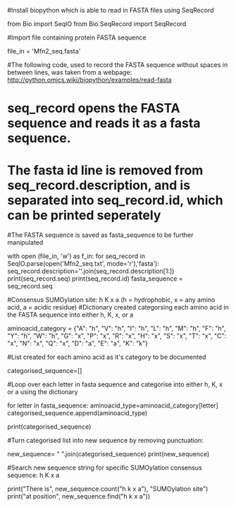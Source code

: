 #Install biopython which is able to read in FASTA files using SeqRecord


from Bio import SeqIO
from Bio.SeqRecord import SeqRecord

#Import file containing protein FASTA sequence

file_in = 'Mfn2_seq.fasta'

#The following code, used to record the FASTA sequence without spaces in between lines, was taken from a webpage: http://python.omics.wiki/biopython/examples/read-fasta

# seq_record opens the FASTA sequence and reads it as a fasta sequence. 
# The fasta id line is removed from seq_record.description, and is separated into seq_record.id, which can be printed seperately 

#The FASTA sequence is saved as fasta_sequence to be further manipulated

with open (file_in, 'w') as f_in:
    for seq_record in SeqIO.parse(open('Mfn2_seq.txt', mode='r'),'fasta'):
        seq_record.description=''.join(seq_record.description[1:])
        print(seq_record.seq)
        print(seq_record.id)
        fasta_sequence = seq_record.seq
        

#Consensus SUMOylation site: h K x a (h = hydrophobic, x = any amino acid, a = acidic residue)
#Dictionary created categorsing each amino acid in the FASTA sequence into either h, K, x, or a


aminoacid_category = {"A": "h", "V": "h", "I": "h", "L": "h", "M": "h", "F": "h", "Y": "h", "W": "h", 
                  "G": "x", "P": "x", "R": "x", "H": "x", "S": "x", "T": "x", "C": "x", "N": "x", "Q": "x",
                  "D": "a", "E": "a",
                  "K": "k"}

#List created for each amino acid as it's category to be documented

categorised_sequence=[]

#Loop over each letter in fasta sequence and categorise into either h, K, x or a using the dictionary

for letter in fasta_sequence:
    aminoacid_type=aminoacid_category[letter]
    categorised_sequence.append(aminoacid_type)
    
print(categorised_sequence)

#Turn categorised list into new sequence by removing punctuation: 

new_sequence= " ".join(categorised_sequence)
print(new_sequence)

#Search new sequence string for specific SUMOylation consensus sequence: h K x a

print("There is", new_sequence.count("h k x a"), "SUMOylation site")
print("at position", new_sequence.find("h k x a"))
